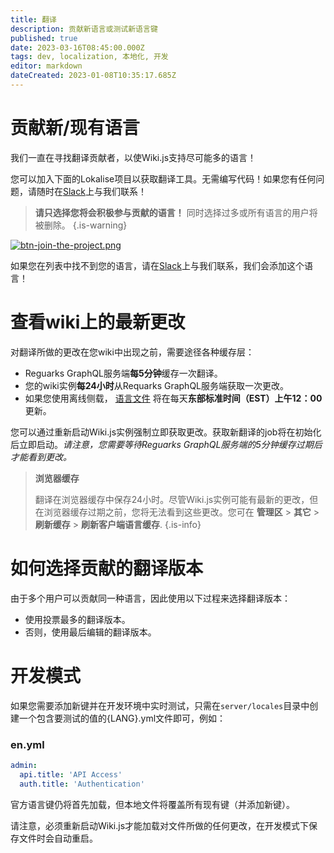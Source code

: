 ```yaml
---
title: 翻译
description: 贡献新语言或测试新语言键
published: true
date: 2023-03-16T08:45:00.000Z
tags: dev, localization, 本地化, 开发
editor: markdown
dateCreated: 2023-01-08T10:35:17.685Z
---
```


# 贡献新/现有语言

我们一直在寻找翻译贡献者，以使Wiki.js支持尽可能多的语言！

您可以加入下面的Lokalise项目以获取翻译工具。无需编写代码！如果您有任何问题，请随时在[Slack](https://wiki.requarks.io/slack)上与我们联系！

> **请只选择您将会积极参与贡献的语言！** 同时选择过多或所有语言的用户将被删除。
{.is-warning}

[![btn-join-the-project.png](/assets/buttons/btn-join-the-project.png)](https://lokalise.com/public/2994254859f751ea605a00.03473540/)

如果您在列表中找不到您的语言，请在[Slack](https://wiki.requarks.io/slack)上与我们联系，我们会添加这个语言！

# 查看wiki上的最新更改

对翻译所做的更改在您wiki中出现之前，需要途径各种缓存层：

- Reguarks GraphQL服务端**每5分钟**缓存一次翻译。
- 您的wiki实例**每24小时**从Requarks GraphQL服务端获取一次更改。
- 如果您使用离线侧载， [语言文件](https://github.com/Requarks/wiki-localization) 将在每天**东部标准时间（EST）上午12：00**更新。

您可以通过重新启动Wiki.js实例强制立即获取更改。获取新翻译的job将在初始化后立即启动。*请注意，您需要等待Reguarks GraphQL服务端的5分钟缓存过期后才能看到更改。*

> **浏览器缓存**
>
> 翻译在浏览器缓存中保存24小时。尽管Wiki.js实例可能有最新的更改，但在浏览器缓存过期之前，您将无法看到这些更改。您可在  **管理区** > **其它** > **刷新缓存** > **刷新客户端语言缓存**.
{.is-info}

# 如何选择贡献的翻译版本

由于多个用户可以贡献同一种语言，因此使用以下过程来选择翻译版本：

- 使用投票最多的翻译版本。
- 否则，使用最后编辑的翻译版本。

# 开发模式

如果您需要添加新键并在开发环境中实时测试，只需在`server/locales`目录中创建一个包含要测试的值的{LANG}.yml文件即可，例如：

### en.yml
```yml
admin:
  api.title: 'API Access'
  auth.title: 'Authentication'
```

官方语言键仍将首先加载，但本地文件将覆盖所有现有键（并添加新键）。

请注意，必须重新启动Wiki.js才能加载对文件所做的任何更改，在开发模式下保存文件时会自动重启。
